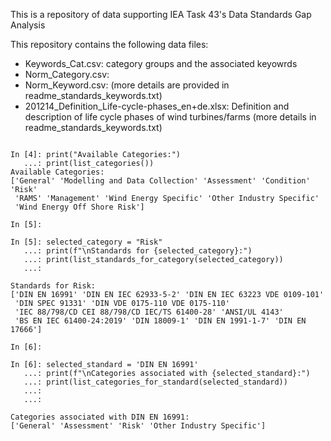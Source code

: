 This is a repository of data supporting IEA Task 43's Data Standards Gap Analysis

This repository contains the following data files:

- Keywords_Cat.csv: category groups and the associated keyowrds
- Norm_Category.csv: 
- Norm_Keyword.csv:
                   (more details are provided in readme_standards_keywords.txt)
- 201214_Definition_Life-cycle-phases_en+de.xlsx: Definition and description of life cycle phases of wind turbines/farms
                   (more details in readme_standards_keywords.txt)


```

In [4]: print("Available Categories:")
   ...: print(list_categories())
Available Categories:
['General' 'Modelling and Data Collection' 'Assessment' 'Condition' 'Risk'
 'RAMS' 'Management' 'Wind Energy Specific' 'Other Industry Specific'
 'Wind Energy Off Shore Risk']

In [5]: 

In [5]: selected_category = "Risk"
   ...: print(f"\nStandards for {selected_category}:")
   ...: print(list_standards_for_category(selected_category))
   ...: 

Standards for Risk:
['DIN EN 16991' 'DIN EN IEC 62933-5-2' 'DIN EN IEC 63223 VDE 0109-101'
 'DIN SPEC 91331' 'DIN VDE 0175-110 VDE 0175-110'
 'IEC 88/798/CD CEI 88/798/CD IEC/TS 61400-28' 'ANSI/UL 4143'
 'BS EN IEC 61400-24:2019' 'DIN 18009-1' 'DIN EN 1991-1-7' 'DIN EN 17666']

In [6]: 

In [6]: selected_standard = 'DIN EN 16991'
   ...: print(f"\nCategories associated with {selected_standard}:")
   ...: print(list_categories_for_standard(selected_standard))
   ...: 
   ...: 

Categories associated with DIN EN 16991:
['General' 'Assessment' 'Risk' 'Other Industry Specific']
```
